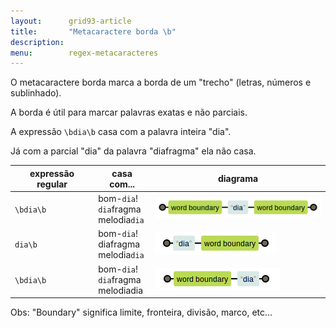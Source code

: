```yaml
---
layout:      grid93-article
title:       "Metacaractere borda \b"
description: 
menu:        regex-metacaracteres
---
```


O metacaractere borda marca a borda de um "trecho" (letras, números e sublinhado).

A borda é útil para marcar palavras exatas e não parciais.

A expressão `\bdia\b` casa com a palavra inteira "dia".

Já com a parcial "dia" da palavra "diafragma" ela não casa.

<table>
    <thead>
        <tr>
            <th>expressão regular</th>
            <th>casa com...</th>
            <th>diagrama</th>
        </tr>
    </thead>
    <tbody>
        <tr>
            <td><code>\bdia\b</code></td>
            <td>
                bom-<code>dia</code>!<br />
                <code>dia</code>fragma<br />
                melodia<code>dia</code><br />
            </td>
            <td><img src="metacaractere-borda-01.png" alt="Figura ilustrando o metacaractere borda" title="Expresão regular: metacaractere borda" /></td>
        </tr>
        <tr>
            <td><code>dia\b</code></td>
            <td>
                bom-<code>dia</code>!<br />
                diafragma<br />
                melodia<code>dia</code><br />
            </td>
            <td><img src="metacaractere-borda-02.png" alt="Figura ilustrando o metacaractere borda" title="Expresão regular: metacaractere borda" /></td>
        </tr>
        <tr>
            <td><code>\bdia\b</code></td>
            <td>
                bom-<code>dia</code>!<br />
                <code>dia</code>fragma<br />
                melodiadia<br />
            </td>
            <td><img src="metacaractere-borda-03.png" alt="Figura ilustrando o metacaractere borda" title="Expresão regular: metacaractere borda" /></td>
        </tr>
    </tbody>
</table>

Obs: "Boundary" significa limite, fronteira, divisão, marco, etc...